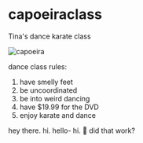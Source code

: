 # capoeiraclass
Tina's dance karate class


![capoeira](https://cloud.githubusercontent.com/assets/4775572/17191787/e2c7d2ca-5408-11e6-913e-0437a19349e9.jpg)

dance class rules:
1. have smelly feet
2. be uncoordinated
3. be into weird dancing
4. have $19.99 for the DVD
5. enjoy karate and dance

hey there. hi. 
hello- hi. :wave: 
did that work? 
